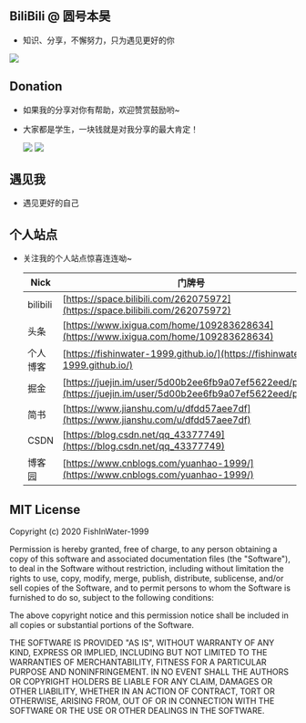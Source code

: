 ## BiliBili @ 圆号本昊

- 知识、分享，不懈努力，只为遇见更好的你

![](https://www.luxurysociety.com/media/uploads/thumbnails/filer_public_thumbnails/d4/9b/d49b9485-0e17-4290-8fd3-18a5e0037f13/cover_bilibili.jpg__1024x450_q85_crop_subsampling-2_upscale.jpg)


## Donation

- 如果我的分享对你有帮助，欢迎赞赏鼓励哟~

- 大家都是学生，一块钱就是对我分享的最大肯定！

	![](https://user-gold-cdn.xitu.io/2020/4/21/1719abe2c38b7610?w=375&h=375&f=png&s=73709)
	![](https://user-gold-cdn.xitu.io/2020/4/21/1719abe3c9ee7dd1?w=375&h=375&f=jpeg&s=90147)



## 遇见我

- 遇见更好的自己



## 个人站点

- 关注我的个人站点惊喜连连呦~

  | Nick     | 门牌号                                                       |
  | -------- | ------------------------------------------------------------ |
  | bilibili | [https://space.bilibili.com/262075972](https://space.bilibili.com/262075972) |
  | 头条     | [https://www.ixigua.com/home/109283628634](https://www.ixigua.com/home/109283628634) |
  | 个人博客 | [https://fishinwater-1999.github.io/](https://fishinwater-1999.github.io/) |
  | 掘金     | [https://juejin.im/user/5d00b2ee6fb9a07ef5622eed/posts](https://juejin.im/user/5d00b2ee6fb9a07ef5622eed/posts) |
  | 简书     | [https://www.jianshu.com/u/dfdd57aee7df](https://www.jianshu.com/u/dfdd57aee7df) |
  | CSDN     | [https://blog.csdn.net/qq_43377749](https://blog.csdn.net/qq_43377749) |
  | 博客园   | [https://www.cnblogs.com/yuanhao-1999/](https://www.cnblogs.com/yuanhao-1999/) |



## MIT License

Copyright (c) 2020 FishInWater-1999

Permission is hereby granted, free of charge, to any person obtaining a copy
of this software and associated documentation files (the "Software"), to deal
in the Software without restriction, including without limitation the rights
to use, copy, modify, merge, publish, distribute, sublicense, and/or sell
copies of the Software, and to permit persons to whom the Software is
furnished to do so, subject to the following conditions:

The above copyright notice and this permission notice shall be included in all
copies or substantial portions of the Software.

THE SOFTWARE IS PROVIDED "AS IS", WITHOUT WARRANTY OF ANY KIND, EXPRESS OR
IMPLIED, INCLUDING BUT NOT LIMITED TO THE WARRANTIES OF MERCHANTABILITY,
FITNESS FOR A PARTICULAR PURPOSE AND NONINFRINGEMENT. IN NO EVENT SHALL THE
AUTHORS OR COPYRIGHT HOLDERS BE LIABLE FOR ANY CLAIM, DAMAGES OR OTHER
LIABILITY, WHETHER IN AN ACTION OF CONTRACT, TORT OR OTHERWISE, ARISING FROM,
OUT OF OR IN CONNECTION WITH THE SOFTWARE OR THE USE OR OTHER DEALINGS IN THE
SOFTWARE.

  